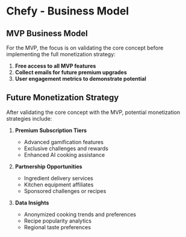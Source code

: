 # Chefy - Business Model

## MVP Business Model

For the MVP, the focus is on validating the core concept before implementing the full monetization strategy:

1. **Free access to all MVP features**
2. **Collect emails for future premium upgrades**
3. **User engagement metrics to demonstrate potential**

## Future Monetization Strategy

After validating the core concept with the MVP, potential monetization strategies include:

1. **Premium Subscription Tiers**
   - Advanced gamification features
   - Exclusive challenges and rewards
   - Enhanced AI cooking assistance

2. **Partnership Opportunities**
   - Ingredient delivery services
   - Kitchen equipment affiliates
   - Sponsored challenges or recipes

3. **Data Insights**
   - Anonymized cooking trends and preferences
   - Recipe popularity analytics
   - Regional taste preferences